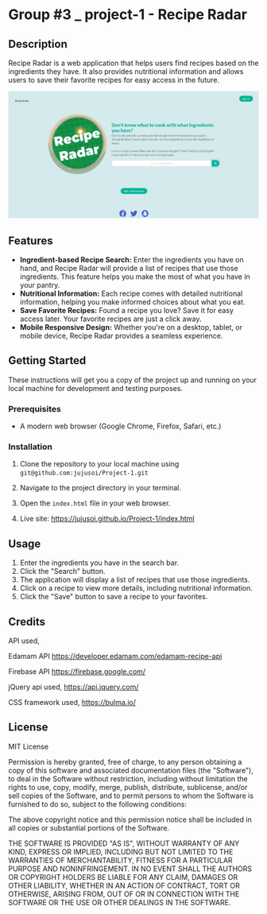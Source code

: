 # Group #3 _ project-1 - Recipe Radar

## Description
Recipe Radar is a web application that helps users find recipes based on the ingredients they have. It also provides nutritional information and allows users to save their favorite recipes for easy access in the future.

![website's appearance and functionality preview](./assets/images/screenshot.png)

## Features
- **Ingredient-based Recipe Search:** Enter the ingredients you have on hand, and Recipe Radar will provide a list of recipes that use those ingredients. This feature helps you make the most of what you have in your pantry.
- **Nutritional Information:** Each recipe comes with detailed nutritional information, helping you make informed choices about what you eat.
- **Save Favorite Recipes:** Found a recipe you love? Save it for easy access later. Your favorite recipes are just a click away.
- **Mobile Responsive Design:** Whether you're on a desktop, tablet, or mobile device, Recipe Radar provides a seamless experience.

## Getting Started
These instructions will get you a copy of the project up and running on your local machine for development and testing purposes.

### Prerequisites
- A modern web browser (Google Chrome, Firefox, Safari, etc.)

### Installation
1. Clone the repository to your local machine using `git@github.com:jujusoi/Project-1.git`
2. Navigate to the project directory in your terminal.
3. Open the `index.html` file in your web browser.

4. Live site: https://jujusoi.github.io/Project-1/index.html

## Usage
1. Enter the ingredients you have in the search bar.
2. Click the "Search" button.
3. The application will display a list of recipes that use those ingredients.
4. Click on a recipe to view more details, including nutritional information.
5. Click the "Save" button to save a recipe to your favorites.

## Credits

API used, 

Edamam API https://developer.edamam.com/edamam-recipe-api

Firebase API  https://firebase.google.com/

jQuery api used, https://api.jquery.com/

CSS framework used, https://bulma.io/

## License

MIT License

Permission is hereby granted, free of charge, to any person obtaining a copy
of this software and associated documentation files (the "Software"), to deal
in the Software without restriction, including without limitation the rights
to use, copy, modify, merge, publish, distribute, sublicense, and/or sell
copies of the Software, and to permit persons to whom the Software is
furnished to do so, subject to the following conditions:

The above copyright notice and this permission notice shall be included in all
copies or substantial portions of the Software.

THE SOFTWARE IS PROVIDED "AS IS", WITHOUT WARRANTY OF ANY KIND, EXPRESS OR
IMPLIED, INCLUDING BUT NOT LIMITED TO THE WARRANTIES OF MERCHANTABILITY,
FITNESS FOR A PARTICULAR PURPOSE AND NONINFRINGEMENT. IN NO EVENT SHALL THE
AUTHORS OR COPYRIGHT HOLDERS BE LIABLE FOR ANY CLAIM, DAMAGES OR OTHER
LIABILITY, WHETHER IN AN ACTION OF CONTRACT, TORT OR OTHERWISE, ARISING FROM,
OUT OF OR IN CONNECTION WITH THE SOFTWARE OR THE USE OR OTHER DEALINGS IN THE
SOFTWARE.
